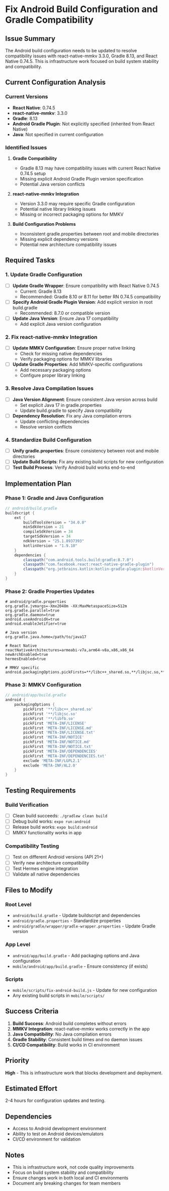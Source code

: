 # Fix Android Build Configuration and Gradle Compatibility

## Issue Summary
The Android build configuration needs to be updated to resolve compatibility issues with react-native-mmkv 3.3.0, Gradle 8.13, and React Native 0.74.5. This is infrastructure work focused on build system stability and compatibility.

## Current Configuration Analysis

### Current Versions
- **React Native**: 0.74.5
- **react-native-mmkv**: 3.3.0
- **Gradle**: 8.13
- **Android Gradle Plugin**: Not explicitly specified (inherited from React Native)
- **Java**: Not specified in current configuration

### Identified Issues

1. **Gradle Compatibility**
   - Gradle 8.13 may have compatibility issues with current React Native 0.74.5 setup
   - Missing explicit Android Gradle Plugin version specification
   - Potential Java version conflicts

2. **react-native-mmkv Integration**
   - Version 3.3.0 may require specific Gradle configuration
   - Potential native library linking issues
   - Missing or incorrect packaging options for MMKV

3. **Build Configuration Problems**
   - Inconsistent gradle.properties between root and mobile directories
   - Missing explicit dependency versions
   - Potential new architecture compatibility issues

## Required Tasks

### 1. Update Gradle Configuration
- [ ] **Update Gradle Wrapper**: Ensure compatibility with React Native 0.74.5
  - Current: Gradle 8.13
  - Recommended: Gradle 8.10 or 8.11 for better RN 0.74.5 compatibility
- [ ] **Specify Android Gradle Plugin Version**: Add explicit version in root build.gradle
  - Recommended: 8.7.0 or compatible version
- [ ] **Update Java Version**: Ensure Java 17 compatibility
  - Add explicit Java version configuration

### 2. Fix react-native-mmkv Integration
- [ ] **Update MMKV Configuration**: Ensure proper native linking
  - Check for missing native dependencies
  - Verify packaging options for MMKV libraries
- [ ] **Update Gradle Properties**: Add MMKV-specific configurations
  - Add necessary packaging options
  - Configure proper library linking

### 3. Resolve Java Compilation Issues
- [ ] **Java Version Alignment**: Ensure consistent Java version across build
  - Set explicit Java 17 in gradle.properties
  - Update build.gradle to specify Java compatibility
- [ ] **Dependency Resolution**: Fix any Java compilation errors
  - Update conflicting dependencies
  - Resolve version conflicts

### 4. Standardize Build Configuration
- [ ] **Unify gradle.properties**: Ensure consistency between root and mobile directories
- [ ] **Update Build Scripts**: Fix any existing build scripts for new configuration
- [ ] **Test Build Process**: Verify Android build works end-to-end

## Implementation Plan

### Phase 1: Gradle and Java Configuration
```gradle
// android/build.gradle
buildscript {
    ext {
        buildToolsVersion = "34.0.0"
        minSdkVersion = 21
        compileSdkVersion = 34
        targetSdkVersion = 34
        ndkVersion = "25.1.8937393"
        kotlinVersion = "1.9.10"
    }
    dependencies {
        classpath("com.android.tools.build:gradle:8.7.0")
        classpath("com.facebook.react:react-native-gradle-plugin")
        classpath("org.jetbrains.kotlin:kotlin-gradle-plugin:$kotlinVersion")
    }
}
```

### Phase 2: Gradle Properties Updates
```properties
# android/gradle.properties
org.gradle.jvmargs=-Xmx2048m -XX:MaxMetaspaceSize=512m
org.gradle.parallel=true
org.gradle.daemon=true
android.useAndroidX=true
android.enableJetifier=true

# Java version
org.gradle.java.home=/path/to/java17

# React Native
reactNativeArchitectures=armeabi-v7a,arm64-v8a,x86,x86_64
newArchEnabled=true
hermesEnabled=true

# MMKV specific
android.packagingOptions.pickFirsts=**/libc++_shared.so,**/libjsc.so,**/libfb.so
```

### Phase 3: MMKV Configuration
```gradle
// android/app/build.gradle
android {
    packagingOptions {
        pickFirst '**/libc++_shared.so'
        pickFirst '**/libjsc.so'
        pickFirst '**/libfb.so'
        pickFirst 'META-INF/LICENSE'
        pickFirst 'META-INF/LICENSE.md'
        pickFirst 'META-INF/LICENSE.txt'
        pickFirst 'META-INF/NOTICE'
        pickFirst 'META-INF/NOTICE.md'
        pickFirst 'META-INF/NOTICE.txt'
        pickFirst 'META-INF/DEPENDENCIES'
        pickFirst 'META-INF/DEPENDENCIES.txt'
        exclude 'META-INF/LGPL2.1'
        exclude 'META-INF/AL2.0'
    }
}
```

## Testing Requirements

### Build Verification
- [ ] Clean build succeeds: `./gradlew clean build`
- [ ] Debug build works: `expo run:android`
- [ ] Release build works: `expo build:android`
- [ ] MMKV functionality works in app

### Compatibility Testing
- [ ] Test on different Android versions (API 21+)
- [ ] Verify new architecture compatibility
- [ ] Test Hermes engine integration
- [ ] Validate all native dependencies

## Files to Modify

### Root Level
- `android/build.gradle` - Update buildscript and dependencies
- `android/gradle.properties` - Standardize properties
- `android/gradle/wrapper/gradle-wrapper.properties` - Update Gradle version

### App Level
- `android/app/build.gradle` - Add packaging options and Java configuration
- `mobile/android/app/build.gradle` - Ensure consistency (if exists)

### Scripts
- `mobile/scripts/fix-android-build.js` - Update for new configuration
- Any existing build scripts in `mobile/scripts/`

## Success Criteria

1. **Build Success**: Android build completes without errors
2. **MMKV Integration**: react-native-mmkv works correctly in the app
3. **Java Compatibility**: No Java compilation errors
4. **Gradle Stability**: Consistent build times and no daemon issues
5. **CI/CD Compatibility**: Build works in CI environment

## Priority
**High** - This is infrastructure work that blocks development and deployment.

## Estimated Effort
2-4 hours for configuration updates and testing.

## Dependencies
- Access to Android development environment
- Ability to test on Android devices/emulators
- CI/CD environment for validation

## Notes
- This is infrastructure work, not code quality improvements
- Focus on build system stability and compatibility
- Ensure changes work in both local and CI environments
- Document any breaking changes for team members